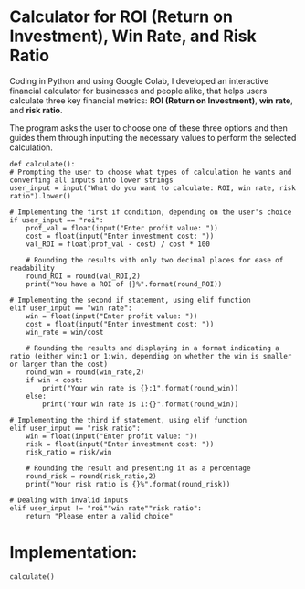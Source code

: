 # Calculator for ROI (Return on Investment), Win Rate, and Risk Ratio

Coding in Python and using Google Colab, I developed an interactive financial calculator for businesses and people alike, that helps users calculate three key financial metrics: **ROI (Return on Investment)**, **win rate**, and **risk ratio**. 

The program asks the user to choose one of these three options and then guides them through inputting the necessary values to perform the selected calculation.

    def calculate():
    # Prompting the user to choose what types of calculation he wants and converting all inputs into lower strings
    user_input = input("What do you want to calculate: ROI, win rate, risk ratio").lower()
    
    # Implementing the first if condition, depending on the user's choice
    if user_input == "roi":
        prof_val = float(input("Enter profit value: "))
        cost = float(input("Enter investment cost: "))
        val_ROI = float(prof_val - cost) / cost * 100

        # Rounding the results with only two decimal places for ease of readability
        round_ROI = round(val_ROI,2)
        print("You have a ROI of {}%".format(round_ROI))

    # Implementing the second if statement, using elif function
    elif user_input == "win rate":
        win = float(input("Enter profit value: "))
        cost = float(input("Enter investment cost: "))
        win_rate = win/cost
        
        # Rounding the results and displaying in a format indicating a ratio (either win:1 or 1:win, depending on whether the win is smaller or larger than the cost)
        round_win = round(win_rate,2)
        if win < cost:
            print("Your win rate is {}:1".format(round_win))
        else:
            print("Your win rate is 1:{}".format(round_win))

    # Implementing the third if statement, using elif function
    elif user_input == "risk ratio":
        win = float(input("Enter profit value: "))
        risk = float(input("Enter investment cost: "))
        risk_ratio = risk/win

        # Rounding the result and presenting it as a percentage
        round_risk = round(risk_ratio,2)
        print("Your risk ratio is {}%".format(round_risk))
    
    # Dealing with invalid inputs
    elif user_input != "roi""win rate""risk ratio":
        return "Please enter a valid choice"

# Implementation:
    calculate()
